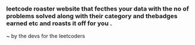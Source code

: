 ### leetcode roaster website that fecthes your data with the no of problems solved along with their category and thebadges earned etc and roasts it off for you .

~ by the devs for the leetcoders
